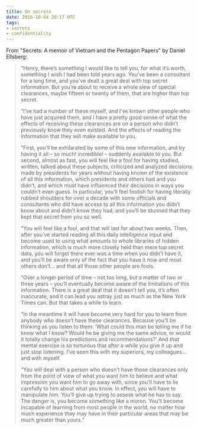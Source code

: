 ```yaml
---
title: On secrets
date: 2016-10-04 20:17 UTC
tags:
- secrets
- confidentiality
---
```


From "Secrets: A memoir of Vietnam and the Pentagon Papers" by Daniel Ellsberg: 


> “Henry, there’s something I would like to tell you, for what it’s worth, something I wish I had been told years ago. You’ve been a consultant for a long time, and you’ve dealt a great deal with top secret information. But you’re about to receive a whole slew of special clearances, maybe fifteen or twenty of them, that are higher than top secret.
>
> “I’ve had a number of these myself, and I’ve known other people who have just acquired them, and I have a pretty good sense of what the effects of receiving these clearances are on a person who didn’t previously know they even existed. And the effects of reading the information that they will make available to you.
>
> “First, you’ll be exhilarated by some of this new information, and by having it all – so much! incredible! – suddenly available to you. But second, almost as fast, you will feel like a fool for having studied, written, talked about these subjects, criticized and analyzed decisions made by presidents for years without having known of the existence of all this information, which presidents and others had and you didn’t, and which must have influenced their decisions in ways you couldn’t even guess. In particular, you’ll feel foolish for having literally rubbed shoulders for over a decade with some officials and consultants who did have access to all this information you didn’t know about and didn’t know they had, and you’ll be stunned that they kept that secret from you so well.
>
> “You will feel like a fool, and that will last for about two weeks. Then, after you’ve started reading all this daily intelligence input and become used to using what amounts to whole libraries of hidden information, which is much more closely held than mere top secret data, you will forget there ever was a time when you didn’t have it, and you’ll be aware only of the fact that you have it now and most others don’t… and that all those other people are fools.
>
> “Over a longer period of time – not too long, but a matter of two or three years – you’ll eventually become aware of the limitations of this information. There is a great deal that it doesn’t tell you, it’s often inaccurate, and it can lead you astray just as much as the New York Times can. But that takes a while to learn.
>
> “In the meantime it will have become very hard for you to learn from anybody who doesn’t have these clearances. Because you’ll be thinking as you listen to them: ‘What could this man be telling me if he knew what I know? Would he be giving me the same advice, or would it totally change his predictions and recommendations?’ And _that_ mental exercise is so torturous that after a while you give it up and just stop listening. I’ve seen this with my superiors, my colleagues… and with myself.
>
> “You will deal with a person who doesn’t have those clearances only from the point of view of what you want him to believe and what impression you want him to go away with, since you’ll have to lie carefully to him about what you know. In effect, you will have to manipulate him. You’ll give up trying to assess what he has to say. The danger is, you become something like a moron. You’ll become incapable of learning from most people in the world, no matter how much experience they may have in their particular areas that may be much greater than yours.”
